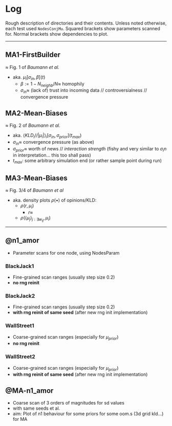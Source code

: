 # Log

Rough description of directories and their contents.
Unless noted otherwise, each test used `NodesConjMu`.
Squared brackets show parameters scanned for.
Normal brackets show dependencies to plot.

---


## MA1-FirstBuilder

$\approx$ Fig. 1 of *Baumann et al.*
- aka. $\mu_i[\sigma_{in}, \beta](t)$
    - $\beta := 1-N_{neighb}/N \approx$ homophily
    - $\sigma_{in} \approx$ (lack of) trust into incoming data // controversialness // convergence pressure

## MA2-Mean-Biases

$\approx$ Fig. 2 of *Baumann et al.*
- aka. $\langle KLD_i // |\mu_i|\rangle _i[\sigma_{in}, \sigma_{prior}] (t_{max})$
- $\sigma_{in} \approx$ convergence pressure (as above)
- $\sigma_{prior} \approx$ worth of news // *interaction strength* (fishy and very similar to $\sigma_in$ in interpretation... this too shall pass)
- $t_{max}$: some arbitrary simulation end (or rather sample point during run)

## MA3-Mean-Biases

$\approx$ Fig. 3/4 of *Baumann et al*
- aka. density plots $\rho(\bullet)$ of opinions/KLD:
    - $\rho(r, \mu_i)$
        - $r \approx$ 
    - $\rho(\langle \mu_j \rangle _{j: \exists w_{ij}}, \mu_i)$


---


## @n1_amor

- Parameter scans for one node, using NodesParam

### BlackJack1

- Fine-grained scan ranges (usually step size 0.2)
- **no rng reinit**

### BlackJack2

- Fine-grained scan ranges (usually step size 0.2)
- **with rng reinit of same seed** (after new rng init implementation)

### WallStreet1

- Coarse-grained scan ranges (especially for $\mu_{prior}$)
- **no rng reinit**

### WallStreet2

- Coarse-grained scan ranges (especially for $\mu_{prior}$)
- **with rng reinit of same seed** (after new rng init implementation)

## @MA-n1_amor

- Coarse scan of 3 orders of magnitudes for sd values
- with same seeds et al.
- aim: Plot of n1 behaviour for some priors for some oom.s (3d grid kld...) for MA
